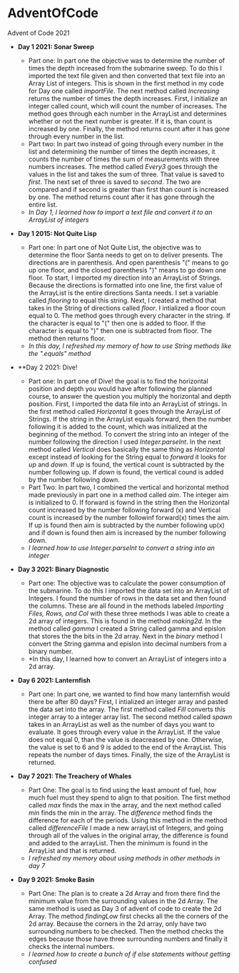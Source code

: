 # AdventOfCode
Advent of Code 2021 
* **Day 1 2021: Sonar Sweep**
  * Part one: In part one the objective was to determine the number of times the depth increased from the submarine sweep. To do this I imported the text file given and then converted that text file into an Array List of integers. This is shown in the first method in my code for Day one called *importFile*. The next method called *Increasing* returns the number of times the depth increases. First, I initialize an integer called count, which will count the number of increases. The method goes through each number in the ArrayList and determines whether or not the next number is greater. If it is, than count is increased by one. Finally, the method returns count after it has gone through every number in the list. 
  * Part two: In part two instead of going through every number in the list and determining the number of times the depth increases, it counts the number of times the sum of measurements with three numbers increases. The method called *Every3* goes through the values in the list and takes the sum of three. That value is saved to *first*. The next set of three is saved to *second*. The two are compared and if second is greater than first than count is increased by one. The method returns count after it has gone through the entire list. 
  * *In Day 1, I learned how to import a text file and convert it to an ArrayList of integers*




* **Day 1 2015: Not Quite Lisp**
  * Part one: In part one of Not Quite List, the objective was to determine the floor Santa needs to get on to deliver presents. The directions are in parenthesis. And open parenthesis "(" means to go up one floor, and the closed parenthesis ")" means to go down one floor. To start, I imported my direction into an ArrayList of Strings. Because the directions is formatted into one line, the first value of the ArrayList is the entire directions Santa needs. I set a variable called *flooring* to equal this string. Next, I created a method that takes in the String of directions called *floor*. I intialized a floor coun equal to 0. The method goes through every character in the string. If the character is equal to "(" then one is added to floor. If the character is equal to ")" then one is subtracted from floor. The method then returns floor.
  * *In this day, I refreshed my memory of how to use String methods like the ".equals" method*



 
* **Day 2 2021: Dive!
  * Part one: In part one of Dive! the goal is to find the horizontal position and depth you would have after following the planned course, to answer the question you multiply the horizontal and depth position. First, I imported the data file into an ArrayList of strings. In the first method called *Horizontal* it goes through the ArrayList of Strings. If the string in the ArrayList equals forward, then the number following it is added to the count, which was initialized at the beginning of the method. To convert the string into an integer of the number following the direction I used *Integer.parseInt*. In the next method called *Vertical* does basically the same thing as *Horizontal* except instead of looking for the String equal to *forward* it looks for *up* and *down*. If *up* is found, the vertical count is subtracted by the number following up. If *down* is found, the vertical cound is added by the number following down.
  * Part Two: In part two, I combined the vertical and horizontal method made previously in part one in a method called *aim*. The integer aim is initialized to 0. If forward is fownd in the string then the Horizontal count increased by the number following forward (x) and Vertical count is increased by the number followinf forward(x) times the aim. If up is found then aim is subtracted by the number following up(x) and if down is found then aim is increased by the number following down. 
  * *I learned how to use Integer.parseInt to convert a string into an integer* 





* **Day 3 2021: Binary Diagnostic**
  * Part one: The objective was to calculate the power consumption of the submarine. To do this I imported the data set into an ArrayList of Integers. I found the number of rows in the data set and then found the columns. These are all found in the methods labeled *Importing Files, Rows, and Col* with these three methods I was able to create a 2d array of integers. This is found in the method *making2d*. In the method called *gamma* I created a String called gamma and epislon that stores the the bits in the 2d array. Next in the *binary* method I convert the String gamma and epislon into decimal numbers from a binary number. 
  * *In this day, I learned how to convert an ArrayList of integers into a 2d array. 






* **Day 6 2021: Lanternfish**
  * Part one: In part one, we wanted to find how many lanternfish would there be after 80 days? First, I intialized an integer array and pasted the data set into the array. The first method called *Fill* converts this integer array to a integer array list. The second method called *spawn* takes in an ArrayList as well as the number of days you want to evaluate. It goes through every value in the ArrayList. If the value does not equal 0, than the value is deacreased by one. Otherwise, the value is set to 6 and 9 is added to the end of the ArrayList. This repeats the number of days times. Finally, the size of the ArrayList is returned. 







* **Day 7 2021: The Treachery of Whales**
  * Part One: The goal is to find using the least amount of fuel, how much fuel must they spend to align to that position. The first method called *max* finds the max in the array, and the next method called *min* finds the min in the array. The *difference* method finds the difference for each of the periods. Using this method in the method called *differenceFile* I made a new arrayList of Integers, and going through all of the values in the original array, the difference is found and added to the arrayList. Then the minimum is found in the ArrayList and that is returned. 
  * *I refreshed my memory about using methods in other methods in day 7*  






* **Day 9 2021: Smoke Basin**
  * Part One: The plan is to create a 2d Array and from there find the minimum value from the surrounding values in the 2d Array. The same method is used as Day 3 of advent of code to create the 2d Array. The method *findingLow* first checks all the the corners of the 2d array. Because the corners in the 2d array, only have two surrounding numbers to be checked. Then the method checks the edges because those have three surrounding numbers and finally it checks the internal numbers. 
  * *I learned how to create a bunch of if else statements without getting confused* 
  




  


